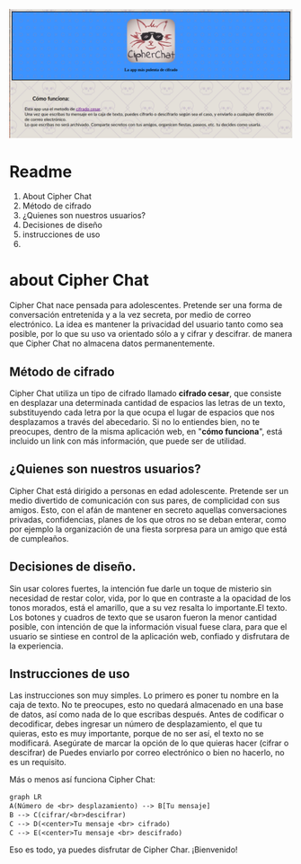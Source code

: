 <img src="img/Screenshot from 2019-02-12 22-15-26.png"><br>
# Readme

 1. About Cipher Chat
 2. Método de cifrado 
 3. ¿Quienes son nuestros usuarios?
 4. Decisiones de diseño
 5. instrucciones de uso
 6. 

# about Cipher Chat

Cipher Chat nace pensada para adolescentes. Pretende ser una forma de conversación entretenida y a la vez secreta, por medio de correo electrónico. 
La idea es mantener la privacidad del usuario tanto como sea posible, por lo que su uso va orientado sólo a y cifrar y descifrar. de manera que Cipher Chat no almacena datos permanentemente.

## Método de cifrado

Cipher Chat utiliza un tipo de cifrado llamado **cifrado cesar**, que consiste en desplazar una determinada cantidad de espacios las letras de un texto, substituyendo cada letra por la que ocupa el lugar de espacios que nos desplazamos a través del abecedario.
Si no lo entiendes bien, no te preocupes, dentro de la misma aplicación web, en "**cómo funciona**", está incluido un link con más información, que puede ser de utilidad. 


## ¿Quienes son nuestros usuarios?

Cipher Chat está dirigido a personas en edad adolescente. Pretende ser un medio divertido de comunicación con sus pares, de complicidad con sus amigos. Esto, con el afán de mantener en secreto aquellas conversaciones privadas, confidencias, planes de los que otros no se deban enterar, como por ejemplo la organización de una fiesta sorpresa para un amigo que está de cumpleaños. 

## Decisiones de diseño.

Sin usar colores fuertes, la intención fue darle un toque de misterio sin necesidad de restar color, vida, por lo que en contraste a la opacidad de los tonos morados, está el amarillo, que a su vez resalta lo importante.El texto.
Los botones y cuadros de texto que se usaron fueron la menor cantidad posible, con intención de que la información visual fuese clara, para que el usuario se sintiese en control de la aplicación web, confiado y disfrutara de la experiencia.

## Instrucciones de uso

Las instrucciones son muy simples. Lo primero es poner tu nombre en la caja de texto. No te preocupes, esto no quedará almacenado en una base de datos, así como nada de lo que escribas después.
Antes de codificar o decodificar, debes ingresar un número de desplazamiento, el que tu quieras, esto es muy importante, porque de no ser así, el texto no se modificará. Asegúrate de marcar la opción de lo que quieras hacer (cifrar o descifrar) de Puedes enviarlo por correo electrónico o bien no hacerlo, no es un requisito.

Más o menos así funciona Cipher Chat:
```mermaid
graph LR
A(Número de <br> desplazamiento) --> B[Tu mensaje]
B --> C(cifrar/<br>descifrar)
C --> D(<center>Tu mensaje <br> cifrado)
C --> E(<center>Tu mensaje <br> descifrado)
```
Eso es todo, ya puedes disfrutar de Cipher Char. ¡Bienvenido!